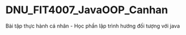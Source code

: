 # DNU_FIT4007_JavaOOP_Canhan

Bài tập thực hành cá nhân - Học phần lập trình hướng đối tượng với java


